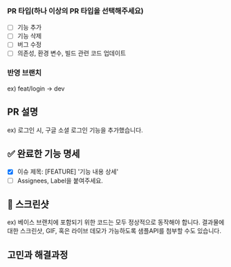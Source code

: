 ### PR 타입(하나 이상의 PR 타입을 선택해주세요)
- [ ] 기능 추가
- [ ] 기능 삭제
- [ ] 버그 수정
- [ ] 의존성, 환경 변수, 빌드 관련 코드 업데이트

### 반영 브랜치
ex) feat/login -> dev

## PR 설명
ex) 로그인 시, 구글 소셜 로그인 기능을 추가했습니다.

## ✅ 완료한 기능 명세

- [x] 이슈 제목: [FEATURE] '기능 내용 상세'
- [ ] Assignees, Label을 붙여주세요.

## 📸 스크린샷
ex) 베이스 브랜치에 포함되기 위한 코드는 모두 정상적으로 동작해야 합니다. 결과물에 대한 스크린샷, GIF, 혹은 라이브 데모가 가능하도록 샘플API를 첨부할 수도 있습니다.

## 고민과 해결과정